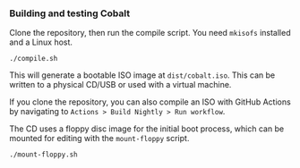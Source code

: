 ### Building and testing Cobalt

Clone the repository, then run the compile script. You need `mkisofs` installed and a Linux host.
```
./compile.sh
```
This will generate a bootable ISO image at `dist/cobalt.iso`. This can be written to a physical CD/USB or used with a virtual machine.

If you clone the repository, you can also compile an ISO with GitHub Actions by navigating to `Actions > Build Nightly > Run workflow`.

The CD uses a floppy disc image for the initial boot process, which can be mounted for editing with the `mount-floppy` script.
```
./mount-floppy.sh
```